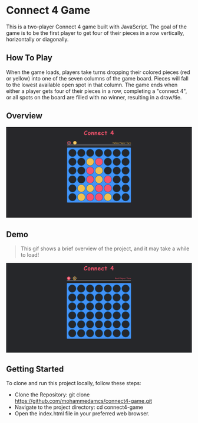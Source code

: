# Connect 4 Game

This is a two-player Connect 4 game built with JavaScript. 
The goal of the game is to be the first player to get four of their pieces 
in a row vertically, horizontally or diagonally.

## How To Play
When the game loads, players take turns dropping their colored pieces (red or yellow) 
into one of the seven columns of the game board. Pieces will fall to the lowest available open spot in that column.
The game ends when either a player gets four of their pieces in a row, completing a "connect 4", 
or all spots on the board are filled with no winner, resulting in a draw/tie.

## Overview
<img src ="./screenShots/connect4-game-overview.png">

## Demo
> This gif shows a brief overview of the project, and it may take a while to load!
<img src ="./screenShots/connect4-game-demo.gif">

## Getting Started
To clone and run this project locally, follow these steps:
- Clone the Repository: git clone https://github.com/mohammedamcs/connect4-game.git
- Navigate to the project directory: cd connect4-game
- Open the index.html file in your preferred web browser.

